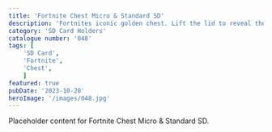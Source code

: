 ```yaml
---
title: 'Fortnite Chest Micro & Standard SD'
description: 'Fortnites iconic golden chest. Lift the lid to reveal the loot inside. Stores 8 micro SD & 8 standard SD cards'
category: 'SD Card Holders'
catalogue number: '048'
tags: [
    'SD Card', 
    'Fortnite',
    'Chest', 
    ]
featured: true
pubDate: '2023-10-20'
heroImage: '/images/048.jpg'
---
```


Placeholder content for Fortnite Chest Micro & Standard SD.